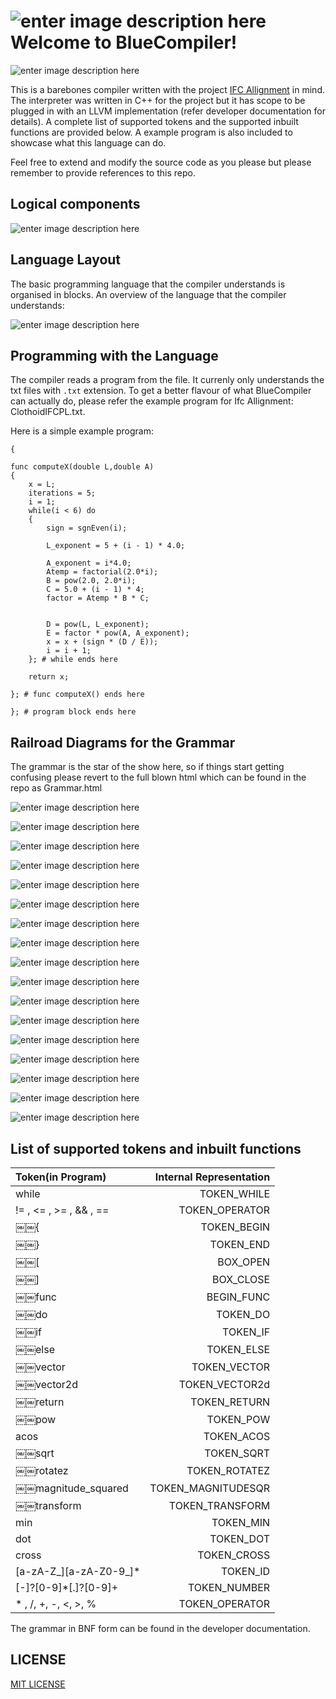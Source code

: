 ![enter image description here](https://cdn3.iconfinder.com/data/icons/3d-printing-icon-set/256/Cube.png)
Welcome to BlueCompiler! 
===================
![enter image description here](https://lh5.googleusercontent.com/DXaAlI3SBkadm9BNQMgcCPtTcgTGLZ3gZhRAytdIdw=s0)

This is a barebones compiler written with the project [IFC Allignment](https://www.cms.bgu.tum.de/de/forschung/projekte/31-forschung/projekte/411-ifcalignment) in mind.  The interpreter was written in C++ for the project but it has scope to be plugged in with an LLVM implementation (refer developer documentation for details). A complete list of supported tokens and the supported inbuilt functions are provided below. A example program is also included to showcase what this language can do.

Feel free to extend and modify the source code as you please but please remember to provide references to this repo.


Logical components
----------------------------------------------

![enter image description here](https://lh3.googleusercontent.com/-0ezxCgqcDG8/VI2jJbJojcI/AAAAAAAABrU/Jk8Jt0CUZd8/s0/Screen+Shot+2014-12-14+at+15.42.18+1.png "Compiler Logical Components")



Language Layout
----------------------------------------------

The basic programming language that the compiler understands is organised in blocks. An overview of the language that the compiler understands:


![enter image description here](https://lh4.googleusercontent.com/-H8XpEukV78A/VI25O6bzXMI/AAAAAAAABr0/9SCisNK9Z_4/s0/Screen+Shot+2014-12-14+at+16.10.59.png "Program structure Example")



Programming with the Language
----------------------------------------------
The compiler reads a program from the file. It currenly only understands the txt files with `.txt` extension.
To get a better flavour of what BlueCompiler can actually do, please refer the example program for Ifc Allignment: ClothoidIFCPL.txt.

Here is a simple example program:

	{
	
	func computeX(double L,double A)
	{
		x = L;
		iterations = 5;
		i = 1;
		while(i < 6) do
		{
			sign = sgnEven(i);
		
			L_exponent = 5 + (i - 1) * 4.0;

			A_exponent = i*4.0;
			Atemp = factorial(2.0*i);
			B = pow(2.0, 2.0*i);
			C = 5.0 + (i - 1) * 4;
			factor = Atemp * B * C;
		

	    	D = pow(L, L_exponent);
			E = factor * pow(A, A_exponent);
			x = x + (sign * (D / E));
			i = i + 1;
		}; # while ends here

		return x;
	
	}; # func computeX() ends here	

	}; # program block ends here


Railroad Diagrams for the Grammar
----------------------------------------------
The grammar is the star of the show here, so if things start getting confusing please revert to the full blown html which can be found in the repo as Grammar.html

![enter image description here](https://lh3.googleusercontent.com/-TuKrJkAMc1g/VI3JejsrYbI/AAAAAAAABsI/5hqzJBVIVJU/s0/array.png "array.png")

![enter image description here](https://lh5.googleusercontent.com/-ZdqNqg_ZffA/VI3Jw75sWpI/AAAAAAAABsU/mnpKxpkMhHE/s0/arrExpression.png "arrExpression.png")

![enter image description here](https://lh6.googleusercontent.com/-z6pPnujtJDA/VI3J3WKDlWI/AAAAAAAABsg/p2iMh9ikmIc/s0/Assignment.png "Assignment.png")

![enter image description here](https://lh3.googleusercontent.com/-ERgXPQNBMig/VI3J-Gq55GI/AAAAAAAABss/tIjp-61N728/s0/Block.png "Block.png")

![enter image description here](https://lh6.googleusercontent.com/-LszOKb29oBw/VI3KEJwgyxI/AAAAAAAABs4/QGrT70OWxiE/s0/call.png "call.png")

![enter image description here](https://lh4.googleusercontent.com/-eSKVTHq-16o/VI3KJq4Qe8I/AAAAAAAABtE/sed2iq7nnjk/s0/Expression.png "Expression.png")

![enter image description here](https://lh6.googleusercontent.com/-wYe7m6CuACU/VI3KdR9_vyI/AAAAAAAABtQ/ygzKg1VtzYw/s0/func.png "func.png")

![enter image description here](https://lh4.googleusercontent.com/-YT0Clc4mlxA/VI3KjEJCP8I/AAAAAAAABtc/8bvsOb8mXBM/s0/ifStmt.png "ifStmt.png")

![enter image description here](https://lh4.googleusercontent.com/-c6VqKPuXWps/VI3KodoNzqI/AAAAAAAABto/PimihaYzUoU/s0/Program.png "Program.png")

![enter image description here](https://lh4.googleusercontent.com/-DIX3-HNow_M/VI3KtZtVwkI/AAAAAAAABt0/2tvho8L8nAs/s0/Return.png "Return.png")

![enter image description here](https://lh6.googleusercontent.com/-08aqTV98xr4/VI3KycqLMWI/AAAAAAAABuE/3dAMVm_7iGM/s0/Signature.png "Signature.png")

![enter image description here](https://lh4.googleusercontent.com/-JZyoxf4KpPI/VI3K5aNR4lI/AAAAAAAABuQ/hextNUY-KsI/s0/Signatures.png "Signatures.png")

![enter image description here](https://lh5.googleusercontent.com/-XFfSVnlKOec/VI3K_pxJeMI/AAAAAAAABuc/shGusq9e-wI/s0/statement.png "statement.png")

![enter image description here](https://lh6.googleusercontent.com/-slP5ZeGY_Ps/VI3LEz8RnqI/AAAAAAAABus/110quBbAYjU/s0/Statements.png "Statements.png")

![enter image description here](https://lh6.googleusercontent.com/-GX4UGTtnyGc/VI3LJowuDvI/AAAAAAAABvE/NbG9_l3xURs/s0/vector2d.png "vector2d.png")

![enter image description here](https://lh3.googleusercontent.com/-X9R3mEqp2C8/VI3LOHj5kCI/AAAAAAAABvQ/vYa44hQmuZE/s0/vectors.png "vectors.png")

![enter image description here](https://lh6.googleusercontent.com/-t7rphKvCWYg/VI3LT7ChMtI/AAAAAAAABvc/SNu94oq-Orc/s0/whileStmt.png "whileStmt.png")


List of supported tokens and inbuilt functions
----------------------------------------------



| Token(in Program)    | Internal Representation |
| :------- | ----: |
| while | TOKEN_WHILE |
| != , <= , >= , &&  , ==   | TOKEN_OPERATOR |
| ￼￼{     | TOKEN_BEGIN   | 
| ￼￼}     | TOKEN_END   |
| ￼￼[    | BOX_OPEN |
| ￼￼]    | BOX_CLOSE |
| ￼￼func    | BEGIN_FUNC   |
| ￼￼do    | TOKEN_DO   |
| ￼￼if     | TOKEN_IF   |
| ￼￼else     | TOKEN_ELSE   |
| ￼￼vector     | TOKEN_VECTOR   |
| ￼￼vector2d     | TOKEN_VECTOR2d   |
| ￼￼return     | TOKEN_RETURN  |
| ￼￼pow     | TOKEN_POW   |
| acos    | TOKEN_ACOS|
| ￼￼sqrt   | TOKEN_SQRT  |
| ￼￼rotatez   | TOKEN_ROTATEZ |
| ￼￼magnitude_squared    | TOKEN_MAGNITUDESQR  |
| ￼￼transform   | TOKEN_TRANSFORM  |
| min   | TOKEN_MIN  |
| dot   | TOKEN_DOT |
| cross  | TOKEN_CROSS |
| [a-zA-Z_][a-zA-Z0-9_]*  | TOKEN_ID |
| [-]?[0-9]*[.]?[0-9]+  | TOKEN_NUMBER  |
| * , /, +, -, <, >, % | TOKEN_OPERATOR  |

The grammar in BNF form can be found in the developer documentation.

LICENSE
----------------------------------------------
[MIT LICENSE](LICENSE.txt)

